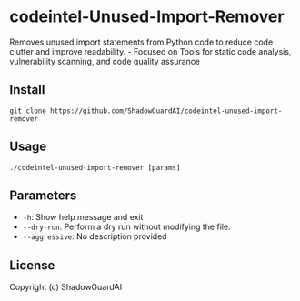 # codeintel-Unused-Import-Remover
Removes unused import statements from Python code to reduce code clutter and improve readability. - Focused on Tools for static code analysis, vulnerability scanning, and code quality assurance

## Install
`git clone https://github.com/ShadowGuardAI/codeintel-unused-import-remover`

## Usage
`./codeintel-unused-import-remover [params]`

## Parameters
- `-h`: Show help message and exit
- `--dry-run`: Perform a dry run without modifying the file.
- `--aggressive`: No description provided

## License
Copyright (c) ShadowGuardAI
